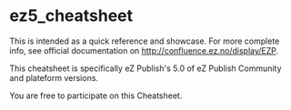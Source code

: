 ez5\_cheatsheet
==============

This is intended as a quick reference and showcase. For more complete info, see official documentation on http://confluence.ez.no/display/EZP.

This cheatsheet is specifically eZ Publish's 5.0 of eZ Publish Community and plateform versions.

You are free to participate on this Cheatsheet.
